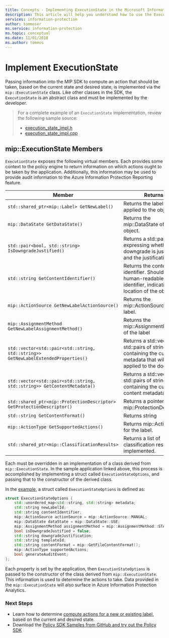 ```yaml
---
title: Concepts - Implementing ExecutionState in the Microsoft Information Protection SDK
description: This article will help you understand how to use the ExecutionState in the Microsoft Information Protection SDK to compute actions and provide details for audit logging.
services: information-protection
author: tommoser
ms.service: information-protection
ms.topic: conceptual
ms.date: 11/01/2018
ms.author: tommos
---
```


# Implement ExecutionState

Passing information into the MIP SDK to compute an action that should be taken, based on the current state and desired state, is implemented via the `mip::ExecutionState` class. Like other classes in the SDK, the `ExecutionState` is an abstract class and must be implemented by the developer.

> For a complete example of an `ExecutionState` implementation, review the following sample source:
>
> * [execution_state_impl.h](https://github.com/Azure-Samples/mipsdk-policyapi-cpp-sample-basic/blob/master/mipsdk-policyapi-cpp-sample-basic/execution_state_impl.h)
> * [execution_state_impl.cpp](https://github.com/Azure-Samples/mipsdk-policyapi-cpp-sample-basic/blob/master/mipsdk-policyapi-cpp-sample-basic/execution_state_impl.cpp)

## mip::ExecutionState Members

`ExecutionState` exposes the following virtual members. Each provides some context to the policy engine to return information on which actions ought to be taken by the application. Additionally, this information may be used to provide audit information to the Azure Information Protection Reporting feature.

| Member                                                                             | Returns                                                                                                              |
| ---------------------------------------------------------------------------------- | -------------------------------------------------------------------------------------------------------------------- |
| `std::shared_ptr<mip::Label> GetNewLabel()`                                        | Returns the label to be applied to the object.                                                                       |
| `mip::DataState GetDataState()`                                                    | Returns the mip::DataState of the object.                                                                            |
| `std::pair<bool, std::string> IsDowngradeJustified()`                              | Returns a std::pair expressing whether downgrade is justified and the justification.                                 |
| `std::string GetContentIdentifier()`                                               | Returns the content identifier. Should be a human-readable identifier, indicating the location of the object.        |
| `mip::ActionSource GetNewLabelActionSource()`                                      | Returns the mip::ActionSource of the label.                                                                          |
| `mip::AssignmentMethod GetNewLabelAssignmentMethod()`                              | Returns the mip::AssignmentMethod of the label                                                                       |
| `std::vector<std::pair<std::string, std::string>> GetNewLabelExtendedProperties()` | Returns a std::vector of std::pairs of strings, containing the custom metadata that will be applied to the document. |
| `std::vector<std::pair<std::string, std::string>> GetContentMetadata()`            | Returns a std::vector of std::pairs of string containing the current content metadata.                               |
| `std::shared_ptr<mip::ProtectionDescriptor> GetProtectionDescriptor()`             | Returns a pointer to a mip::ProtectionDescriptor                                                                     |
| `std::string GetContentFormat()`                                            | Returns string                                                                                           |
| `mip::ActionType GetSupportedActions()`                                            | Returns mip::ActionTypes for the label.                                                                              |
| `std::shared_ptr<mip::ClassificationResults>`                                      | Returns a list of classification results, if implemented.                                                            |

Each must be overridden in an implementation of a class derived from `mip::ExecutionState`. In the sample application linked above, this process is accomplished by implementing a struct called `ExecutionStateOptions`, and passing that to the constructor of the derived class.

In the [example](https://github.com/Azure-Samples/mipsdk-policyapi-cpp-sample-basic/blob/master/mipsdk-policyapi-cpp-sample-basic/execution_state_impl.h), a struct called `ExecutionStateOptions` is defined as:

```cpp
struct ExecutionStateOptions {
    std::unordered_map<std::string, std::string> metadata;
    std::string newLabelId;
    std::string contentIdentifier;
    mip::ActionSource actionSource = mip::ActionSource::MANUAL;
    mip::DataState dataState = mip::DataState::USE;
    mip::AssignmentMethod assignmentMethod = mip::AssignmentMethod::STANDARD;
    bool isDowngradeJustified = false;
    std::string downgradeJustification;
    std::string templateId;
    std::string contentFormat = mip::GetFileContentFormat();
    mip::ActionType supportedActions;
    bool generateAuditEvent;
};
```

Each property is set by the application, then `ExecutionStateOptions` is passed to the constructor of the class derived from `mip::ExecutionState`. This information is used to determine the actions to take. Data provided in the `mip::ExecutionState` will also surface in Azure Information Protection Analytics.

### Next Steps

- Learn how to determine [compute actions for a new or existing label](concept-handler-policy-computeactions-cpp.md), based on the current and desired state.
- Download the [Policy SDK Samples from GitHub and try out the Policy SDK](https://azure.microsoft.com/resources/samples/?sort=0&term=mipsdk+policyapi)

